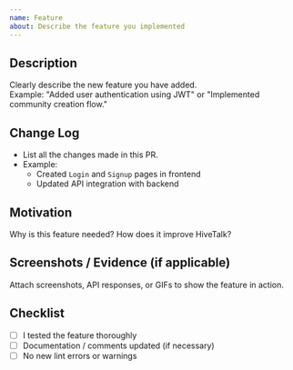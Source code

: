 ```yaml
---
name: Feature
about: Describe the feature you implemented
---
```


## Description
Clearly describe the new feature you have added.  
Example: "Added user authentication using JWT" or "Implemented community creation flow."

## Change Log
- List all the changes made in this PR.
- Example:
  - Created `Login` and `Signup` pages in frontend
  - Updated API integration with backend

## Motivation
Why is this feature needed? How does it improve HiveTalk?

## Screenshots / Evidence (if applicable)
Attach screenshots, API responses, or GIFs to show the feature in action.

## Checklist
- [ ] I tested the feature thoroughly
- [ ] Documentation / comments updated (if necessary)
- [ ] No new lint errors or warnings
